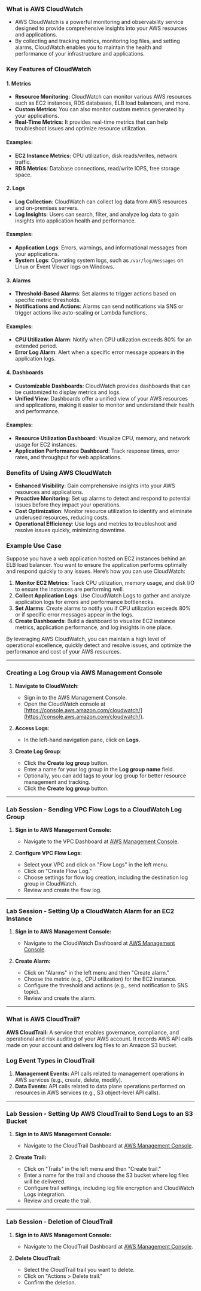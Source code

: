 ### What is AWS CloudWatch 
- AWS CloudWatch is a powerful monitoring and observability service designed to provide comprehensive insights into your AWS resources and applications.
- By collecting and tracking metrics, monitoring log files, and setting alarms, CloudWatch enables you to maintain the health and performance of your infrastructure and applications.

### Key Features of CloudWatch

#### 1. **Metrics**
- **Resource Monitoring**: CloudWatch can monitor various AWS resources such as EC2 instances, RDS databases, ELB load balancers, and more.
- **Custom Metrics**: You can also monitor custom metrics generated by your applications.
- **Real-Time Metrics**: It provides real-time metrics that can help troubleshoot issues and optimize resource utilization.
  
#### Examples:
- **EC2 Instance Metrics**: CPU utilization, disk reads/writes, network traffic.
- **RDS Metrics**: Database connections, read/write IOPS, free storage space.

#### 2. **Logs**
- **Log Collection**: CloudWatch can collect log data from AWS resources and on-premises servers.
- **Log Insights**: Users can search, filter, and analyze log data to gain insights into application health and performance.
  
#### Examples:
- **Application Logs**: Errors, warnings, and informational messages from your applications.
- **System Logs**: Operating system logs, such as `/var/log/messages` on Linux or Event Viewer logs on Windows.

#### 3. **Alarms**
- **Threshold-Based Alarms**: Set alarms to trigger actions based on specific metric thresholds.
- **Notifications and Actions**: Alarms can send notifications via SNS or trigger actions like auto-scaling or Lambda functions.
  
#### Examples:
- **CPU Utilization Alarm**: Notify when CPU utilization exceeds 80% for an extended period.
- **Error Log Alarm**: Alert when a specific error message appears in the application logs.

#### 4. **Dashboards**
- **Customizable Dashboards**: CloudWatch provides dashboards that can be customized to display metrics and logs.
- **Unified View**: Dashboards offer a unified view of your AWS resources and applications, making it easier to monitor and understand their health and performance.
  
#### Examples:
- **Resource Utilization Dashboard**: Visualize CPU, memory, and network usage for EC2 instances.
- **Application Performance Dashboard**: Track response times, error rates, and throughput for web applications.

### Benefits of Using AWS CloudWatch

- **Enhanced Visibility**: Gain comprehensive insights into your AWS resources and applications.
- **Proactive Monitoring**: Set up alarms to detect and respond to potential issues before they impact your operations.
- **Cost Optimization**: Monitor resource utilization to identify and eliminate underused resources, reducing costs.
- **Operational Efficiency**: Use logs and metrics to troubleshoot and resolve issues quickly, minimizing downtime.

### Example Use Case

Suppose you have a web application hosted on EC2 instances behind an ELB load balancer. You want to ensure the application performs optimally and respond quickly to any issues. Here’s how you can use CloudWatch:

1. **Monitor EC2 Metrics**: Track CPU utilization, memory usage, and disk I/O to ensure the instances are performing well.
2. **Collect Application Logs**: Use CloudWatch Logs to gather and analyze application logs for errors and performance bottlenecks.
3. **Set Alarms**: Create alarms to notify you if CPU utilization exceeds 80% or if specific error messages appear in the logs.
4. **Create Dashboards**: Build a dashboard to visualize EC2 instance metrics, application performance, and log insights in one place.

By leveraging AWS CloudWatch, you can maintain a high level of operational excellence, quickly detect and resolve issues, and optimize the performance and cost of your AWS resources.

----
### Creating a Log Group via AWS Management Console

1. **Navigate to CloudWatch**:
   - Sign in to the AWS Management Console.
   - Open the CloudWatch console at [https://console.aws.amazon.com/cloudwatch/](https://console.aws.amazon.com/cloudwatch/).

2. **Access Logs**:
   - In the left-hand navigation pane, click on **Logs**.

3. **Create Log Group**:
   - Click the **Create log group** button.
   - Enter a name for your log group in the **Log group name** field.
   - Optionally, you can add tags to your log group for better resource management and tracking.
   - Click the **Create log group** button.

----
### Lab Session - Sending VPC Flow Logs to a CloudWatch Log Group

1. **Sign in to AWS Management Console:**
   - Navigate to the VPC Dashboard at [AWS Management Console](https://console.aws.amazon.com/vpc/).

2. **Configure VPC Flow Logs:**
   - Select your VPC and click on "Flow Logs" in the left menu.
   - Click on "Create Flow Log."
   - Choose settings for flow log creation, including the destination log group in CloudWatch.
   - Review and create the flow log.

----
### Lab Session - Setting Up a CloudWatch Alarm for an EC2 Instance

1. **Sign in to AWS Management Console:**
   - Navigate to the CloudWatch Dashboard at [AWS Management Console](https://console.aws.amazon.com/cloudwatch/).

2. **Create Alarm:**
   - Click on "Alarms" in the left menu and then "Create alarm."
   - Choose the metric (e.g., CPU utilization) for the EC2 instance.
   - Configure the threshold and actions (e.g., send notification to SNS topic).
   - Review and create the alarm.
----
### What is AWS CloudTrail?

**AWS CloudTrail:** A service that enables governance, compliance, and operational and risk auditing of your AWS account. It records AWS API calls made on your account and delivers log files to an Amazon S3 bucket.

### Log Event Types in CloudTrail

1. **Management Events:** API calls related to management operations in AWS services (e.g., create, delete, modify).
2. **Data Events:** API calls related to data plane operations performed on resources in AWS services (e.g., S3 object-level API calls).
----
### Lab Session - Setting Up AWS CloudTrail to Send Logs to an S3 Bucket

1. **Sign in to AWS Management Console:**
   - Navigate to the CloudTrail Dashboard at [AWS Management Console](https://console.aws.amazon.com/cloudtrail/).

2. **Create Trail:**
   - Click on "Trails" in the left menu and then "Create trail."
   - Enter a name for the trail and choose the S3 bucket where log files will be delivered.
   - Configure trail settings, including log file encryption and CloudWatch Logs integration.
   - Review and create the trail.
----
### Lab Session - Deletion of CloudTrail

1. **Sign in to AWS Management Console:**
   - Navigate to the CloudTrail Dashboard at [AWS Management Console](https://console.aws.amazon.com/cloudtrail/).

2. **Delete CloudTrail:**
   - Select the CloudTrail trail you want to delete.
   - Click on "Actions > Delete trail."
   - Confirm the deletion.
